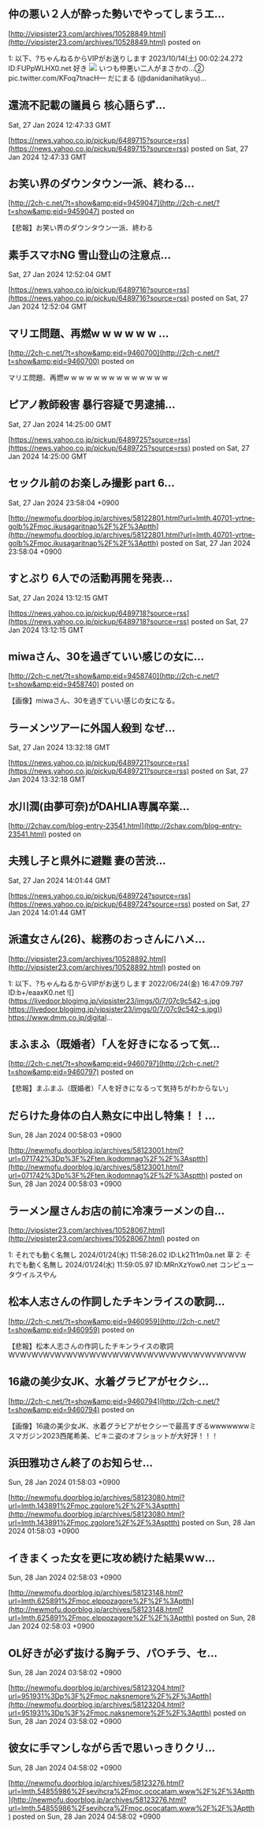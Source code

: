 

## 仲の悪い２人が酔った勢いでやってしまうエ...
  

[http://vipsister23.com/archives/10528849.html](http://vipsister23.com/archives/10528849.html)
posted on 

<!--more-->

1: 以下、?ちゃんねるからVIPがお送りします 2023/10/14(土) 00:02:24.272 ID:FUPpWLHX0.net 好き ![](https://livedoor.blogimg.jp/vipsister23/imgs/e/0/e0925f40-s.jpg) いつも仲悪い二人がまさかの…② pic.twitter.com/KFoq7tnacH— だにまる (@danidanihatikyu)...

## 還流不記載の議員ら 核心語らず...
  Sat, 27 Jan 2024 12:47:33 GMT

[https://news.yahoo.co.jp/pickup/6489715?source=rss](https://news.yahoo.co.jp/pickup/6489715?source=rss)
posted on Sat, 27 Jan 2024 12:47:33 GMT

<!--more-->



## お笑い界のダウンタウン一派、終わる...
  

[http://2ch-c.net/?t=show&amp;eid=9459047](http://2ch-c.net/?t=show&amp;eid=9459047)
posted on 

<!--more-->

【悲報】お笑い界のダウンタウン一派、終わる

## 素手スマホNG 雪山登山の注意点...
  Sat, 27 Jan 2024 12:52:04 GMT

[https://news.yahoo.co.jp/pickup/6489716?source=rss](https://news.yahoo.co.jp/pickup/6489716?source=rss)
posted on Sat, 27 Jan 2024 12:52:04 GMT

<!--more-->



## マリエ問題、再燃w w w w w w ...
  

[http://2ch-c.net/?t=show&amp;eid=9460700](http://2ch-c.net/?t=show&amp;eid=9460700)
posted on 

<!--more-->

マリエ問題、再燃w w w w w w w w w w w w w w

## ピアノ教師殺害 暴行容疑で男逮捕...
  Sat, 27 Jan 2024 14:25:00 GMT

[https://news.yahoo.co.jp/pickup/6489725?source=rss](https://news.yahoo.co.jp/pickup/6489725?source=rss)
posted on Sat, 27 Jan 2024 14:25:00 GMT

<!--more-->



## セックル前のお楽しみ撮影 part 6...
  Sat, 27 Jan 2024 23:58:04 +0900

[http://newmofu.doorblog.jp/archives/58122801.html?url=lmth.40701-yrtne-golb%2Fmoc.ikusagaritnap%2F%2F%3Aptth](http://newmofu.doorblog.jp/archives/58122801.html?url=lmth.40701-yrtne-golb%2Fmoc.ikusagaritnap%2F%2F%3Aptth)
posted on Sat, 27 Jan 2024 23:58:04 +0900

<!--more-->



## すとぷり 6人での活動再開を発表...
  Sat, 27 Jan 2024 13:12:15 GMT

[https://news.yahoo.co.jp/pickup/6489718?source=rss](https://news.yahoo.co.jp/pickup/6489718?source=rss)
posted on Sat, 27 Jan 2024 13:12:15 GMT

<!--more-->



## miwaさん、30を過ぎていい感じの女に...
  

[http://2ch-c.net/?t=show&amp;eid=9458740](http://2ch-c.net/?t=show&amp;eid=9458740)
posted on 

<!--more-->

【画像】miwaさん、30を過ぎていい感じの女になる。

## ラーメンツアーに外国人殺到 なぜ...
  Sat, 27 Jan 2024 13:32:18 GMT

[https://news.yahoo.co.jp/pickup/6489721?source=rss](https://news.yahoo.co.jp/pickup/6489721?source=rss)
posted on Sat, 27 Jan 2024 13:32:18 GMT

<!--more-->



## 水川潤(由夢可奈)がDAHLIA専属卒業...
  

[http://2chav.com/blog-entry-23541.html](http://2chav.com/blog-entry-23541.html)
posted on 

<!--more-->



## 夫残し子と県外に避難 妻の苦渋...
  Sat, 27 Jan 2024 14:01:44 GMT

[https://news.yahoo.co.jp/pickup/6489724?source=rss](https://news.yahoo.co.jp/pickup/6489724?source=rss)
posted on Sat, 27 Jan 2024 14:01:44 GMT

<!--more-->



## 派遣女さん(26)、総務のおっさんにハメ...
  

[http://vipsister23.com/archives/10528892.html](http://vipsister23.com/archives/10528892.html)
posted on 

<!--more-->

1: 以下、?ちゃんねるからVIPがお送りします 2022/06/24(金) 16:47:09.797 ID:b+/eaaxK0.net ![](https://livedoor.blogimg.jp/vipsister23/imgs/0/7/07c9c542-s.jpg [https://livedoor.blogimg.jp/vipsister23/imgs/0/7/07c9c542-s.jpg)](https://livedoor.blogimg.jp/vipsister23/imgs/0/7/07c9c542-s.jpg)) https://www.dmm.co.jp/digital...

## まふまふ（既婚者）「人を好きになるって気...
  

[http://2ch-c.net/?t=show&amp;eid=9460797](http://2ch-c.net/?t=show&amp;eid=9460797)
posted on 

<!--more-->

【悲報】まふまふ（既婚者）「人を好きになるって気持ちがわからない」

## だらけた身体の白人熟女に中出し特集！！...
  Sun, 28 Jan 2024 00:58:03 +0900

[http://newmofu.doorblog.jp/archives/58123001.html?url=071742%3Dp%3F%2Ften.ikodomnag%2F%2F%3Asptth](http://newmofu.doorblog.jp/archives/58123001.html?url=071742%3Dp%3F%2Ften.ikodomnag%2F%2F%3Asptth)
posted on Sun, 28 Jan 2024 00:58:03 +0900

<!--more-->



## ラーメン屋さんお店の前に冷凍ラーメンの自...
  

[http://vipsister23.com/archives/10528067.html](http://vipsister23.com/archives/10528067.html)
posted on 

<!--more-->

1: それでも動く名無し 2024/01/24(水) 11:58:26.02 ID:Lk2Tt1m0a.net 草 2: それでも動く名無し 2024/01/24(水) 11:59:05.97 ID:MRnXzYow0.net コンピュータウイルスやん

## 松本人志さんの作詞したチキンライスの歌詞...
  

[http://2ch-c.net/?t=show&amp;eid=9460959](http://2ch-c.net/?t=show&amp;eid=9460959)
posted on 

<!--more-->

【悲報】松本人志さんの作詞したチキンライスの歌詞WVWVWVWVWVWVWVWVWVWVWVWVWVWVWVWVWVWVWVWVW

## 16歳の美少女JK、水着グラビアがセクシ...
  

[http://2ch-c.net/?t=show&amp;eid=9460794](http://2ch-c.net/?t=show&amp;eid=9460794)
posted on 

<!--more-->

【画像】16歳の美少女JK、水着グラビアがセクシーで最高すぎるwwwwwwwミスマガジン2023西尾希美、ビキニ姿のオフショットが大好評！！！

##  浜田雅功さん終了のお知らせ...
  Sun, 28 Jan 2024 01:58:03 +0900

[http://newmofu.doorblog.jp/archives/58123080.html?url=lmth.143891%2Fmoc.zgolore%2F%2F%3Asptth](http://newmofu.doorblog.jp/archives/58123080.html?url=lmth.143891%2Fmoc.zgolore%2F%2F%3Asptth)
posted on Sun, 28 Jan 2024 01:58:03 +0900

<!--more-->



##  イきまくった女を更に攻め続けた結果ｗｗ...
  Sun, 28 Jan 2024 02:58:03 +0900

[http://newmofu.doorblog.jp/archives/58123148.html?url=lmth.625891%2Fmoc.elppozagore%2F%2F%3Aptth](http://newmofu.doorblog.jp/archives/58123148.html?url=lmth.625891%2Fmoc.elppozagore%2F%2F%3Aptth)
posted on Sun, 28 Jan 2024 02:58:03 +0900

<!--more-->



## OL好きが必ず抜ける胸チラ、パ○チラ、セ...
  Sun, 28 Jan 2024 03:58:02 +0900

[http://newmofu.doorblog.jp/archives/58123204.html?url=951931%3Dp%3F%2Fmoc.naksnemore%2F%2F%3Aptth](http://newmofu.doorblog.jp/archives/58123204.html?url=951931%3Dp%3F%2Fmoc.naksnemore%2F%2F%3Aptth)
posted on Sun, 28 Jan 2024 03:58:02 +0900

<!--more-->



##  彼女に手マンしながら舌で思いっきりクリ...
  Sun, 28 Jan 2024 04:58:02 +0900

[http://newmofu.doorblog.jp/archives/58123276.html?url=lmth.54855986%2Fsevihcra%2Fmoc.ococatam.www%2F%2F%3Aptth](http://newmofu.doorblog.jp/archives/58123276.html?url=lmth.54855986%2Fsevihcra%2Fmoc.ococatam.www%2F%2F%3Aptth)
posted on Sun, 28 Jan 2024 04:58:02 +0900

<!--more-->


